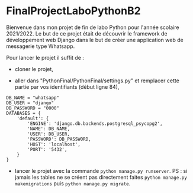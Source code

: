 # FinalProjectLaboPythonB2

Bienvenue dans mon projet de fin de labo Python pour l'année scolaire 2021/2022. Le but de ce projet était de découvrir le framework de développement web Django dans le but de créer une application web de messagerie type Whatsapp.

Pour lancer le projet il suffit de : 

- cloner le projet,

- aller dans "PythonFinal/PythonFinal/settings.py" et remplacer cette partie par vos identifiants (début ligne 84),

```
DB_NAME = "whatsapp"
DB_USER = "django"
DB_PASSWORD = "0000"
DATABASES = {
    'default': {
        'ENGINE': 'django.db.backends.postgresql_psycopg2',
        'NAME': DB_NAME,
        'USER': DB_USER,
        'PASSWORD': DB_PASSWORD,
        'HOST': 'localhost',
        'PORT': '5432',
    }
}
```

- lancer le projet avec la commande  ``python manage.py runserver``.
PS : si jamais les tables ne se créent pas directement faites ``python manage.py makemigrations`` puis ``python manage.py migrate``.
